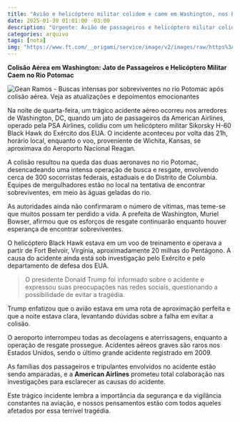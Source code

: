 ```yaml
---
title: "Avião e helicóptero militar colidem e caem em Washington, nos EUA"
date: 2025-01-30 01:01:00 -03:00
description: "Urgente: Avião de passageiros e helicóptero militar colidem e caem em Washington! Saiba mais sobre essa tragédia"
categories: arquivo
tags: [nota]
img: "https://www.ft.com/__origami/service/image/v2/images/raw/https%3A%2F%2Fd1e00ek4ebabms.cloudfront.net%2Fproduction%2F4a84cf0b-b763-4774-be0d-644fa367ffb4.jpg?source=next-article&fit=scale-down&quality=highest&width=700&dpr=1"
---
```


**Colisão Aérea em Washington: Jato de Passageiros e Helicóptero Militar Caem no Rio Potomac**

![Gean Ramos - Buscas intensas por sobreviventes no rio Potomac após colisão aérea. Veja as atualizações e depoimentos emocionantes](https://i1.wp.com/d1e00ek4ebabms.cloudfront.net/production/4a84cf0b-b763-4774-be0d-644fa367ffb4.jpg?resize=600,338)

Na noite de quarta-feira, um trágico acidente aéreo ocorreu nos arredores de Washington, DC, quando um jato de passageiros da American Airlines, operado pela PSA Airlines, colidiu com um helicóptero militar Sikorsky H-60 Black Hawk do Exército dos EUA. O incidente aconteceu por volta das 21h, horário local, enquanto o voo, proveniente de Wichita, Kansas, se aproximava do Aeroporto Nacional Reagan.

A colisão resultou na queda das duas aeronaves no rio Potomac, desencadeando uma intensa operação de busca e resgate, envolvendo cerca de 300 socorristas federais, estaduais e do Distrito de Columbia. Equipes de mergulhadores estão no local na tentativa de encontrar sobreviventes, em meio às águas geladas do rio.

As autoridades ainda não confirmaram o número de vítimas, mas teme-se que muitos possam ter perdido a vida. A prefeita de Washington, Muriel Bowser, afirmou que os esforços de resgate continuarão enquanto houver esperança de encontrar sobreviventes.

O helicóptero Black Hawk estava em um voo de treinamento e operava a partir de Fort Belvoir, Virgínia, aproximadamente 20 milhas do Pentágono. A causa do acidente ainda está sob investigação pelo Exército e pelo departamento de defesa dos EUA.

> O presidente Donald Trump foi informado sobre o acidente e expressou suas preocupações nas redes sociais, questionando a possibilidade de evitar a tragédia. 

Trump enfatizou que o avião estava em uma rota de aproximação perfeita e que a noite estava clara, levantando dúvidas sobre a falha em evitar a colisão.

O aeroporto interrompeu todas as decolagens e aterrissagens, enquanto a operação de resgate prossegue. Acidentes aéreos graves são raros nos Estados Unidos, sendo o último grande acidente registrado em 2009.

As famílias dos passageiros e tripulantes envolvidos no acidente estão sendo amparadas, e a **American Airlines** prometeu total colaboração nas investigações para esclarecer as causas do acidente.

Este trágico incidente lembra a importância da segurança e da vigilância constantes na aviação, e nossos pensamentos estão com todos aqueles afetados por essa terrível tragédia.
